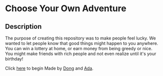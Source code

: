# Choose Your Own Adventure

## Description
The purpose of creating this repository was to make people feel lucky. We wanted to let people know that good things might happen to you anywhere. You can win a lottery at home, or earn money from being greedy or nice. You might make friends with rich people and not even realize until it's your birthday!

Click [here](woke-up-naturally.html) to begin
Made by [Dong](https://github.com/dongxuanw1366) and [Ada](https://github.com/adaz0858).